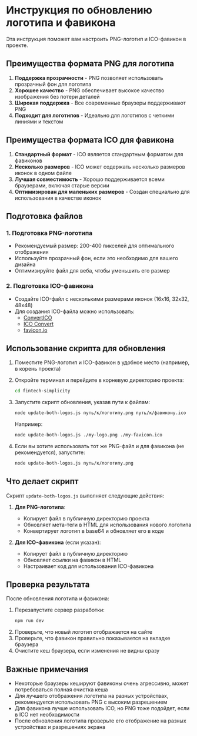 # Инструкция по обновлению логотипа и фавикона

Эта инструкция поможет вам настроить PNG-логотип и ICO-фавикон в проекте.

## Преимущества формата PNG для логотипа

1. **Поддержка прозрачности** - PNG позволяет использовать прозрачный фон для логотипа
2. **Хорошее качество** - PNG обеспечивает высокое качество изображения без потери деталей
3. **Широкая поддержка** - Все современные браузеры поддерживают PNG
4. **Подходит для логотипов** - Идеально для логотипов с четкими линиями и текстом

## Преимущества формата ICO для фавикона

1. **Стандартный формат** - ICO является стандартным форматом для фавиконов
2. **Несколько размеров** - ICO может содержать несколько размеров иконок в одном файле
3. **Лучшая совместимость** - Хорошо поддерживается всеми браузерами, включая старые версии
4. **Оптимизирован для маленьких размеров** - Создан специально для использования в качестве иконок

## Подготовка файлов

### 1. Подготовка PNG-логотипа

- Рекомендуемый размер: 200-400 пикселей для оптимального отображения
- Используйте прозрачный фон, если это необходимо для вашего дизайна
- Оптимизируйте файл для веба, чтобы уменьшить его размер

### 2. Подготовка ICO-фавикона

- Создайте ICO-файл с несколькими размерами иконок (16x16, 32x32, 48x48)
- Для создания ICO-файла можно использовать:
  - [ConvertICO](https://convertico.com/)
  - [ICO Convert](https://icoconvert.com/)
  - [favicon.io](https://favicon.io/)

## Использование скрипта для обновления

1. Поместите PNG-логотип и ICO-фавикон в удобное место (например, в корень проекта)
2. Откройте терминал и перейдите в корневую директорию проекта:
   ```bash
   cd fintech-simplicity
   ```
3. Запустите скрипт обновления, указав пути к файлам:
   ```bash
   node update-both-logos.js путь/к/логотипу.png путь/к/фавикону.ico
   ```

   Например:
   ```bash
   node update-both-logos.js ./my-logo.png ./my-favicon.ico
   ```

4. Если вы хотите использовать тот же PNG-файл и для фавикона (не рекомендуется), запустите:
   ```bash
   node update-both-logos.js путь/к/логотипу.png
   ```

## Что делает скрипт

Скрипт `update-both-logos.js` выполняет следующие действия:

1. **Для PNG-логотипа**:
   - Копирует файл в публичную директорию проекта
   - Обновляет мета-теги в HTML для использования нового логотипа
   - Конвертирует логотип в base64 и обновляет его в коде

2. **Для ICO-фавикона** (если указан):
   - Копирует файл в публичную директорию
   - Обновляет ссылки на фавикон в HTML
   - Настраивает код для использования ICO-фавикона

## Проверка результата

После обновления логотипа и фавикона:

1. Перезапустите сервер разработки:
   ```bash
   npm run dev
   ```
2. Проверьте, что новый логотип отображается на сайте
3. Проверьте, что фавикон правильно показывается на вкладке браузера
4. Очистите кеш браузера, если изменения не видны сразу

## Важные примечания

- Некоторые браузеры кешируют фавиконы очень агрессивно, может потребоваться полная очистка кеша
- Для лучшего отображения логотипа на разных устройствах, рекомендуется использовать PNG с высоким разрешением
- Для фавикона лучше использовать ICO, но PNG тоже подойдет, если в ICO нет необходимости
- После обновления логотипа проверьте его отображение на разных устройствах и разрешениях экрана 